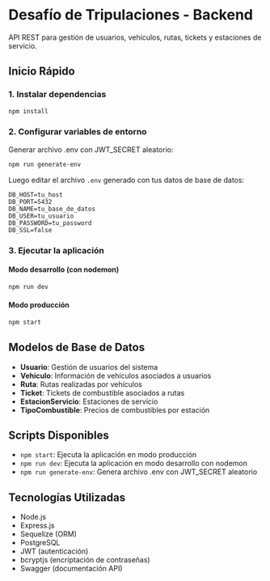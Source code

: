 # Desafío de Tripulaciones - Backend

API REST para gestión de usuarios, vehículos, rutas, tickets y estaciones de servicio.

## Inicio Rápido

### 1. Instalar dependencias
```bash
npm install
```

### 2. Configurar variables de entorno
Generar archivo .env con JWT_SECRET aleatorio:
```bash
npm run generate-env
```

Luego editar el archivo `.env` generado con tus datos de base de datos:
```env
DB_HOST=tu_host
DB_PORT=5432
DB_NAME=tu_base_de_datos
DB_USER=tu_usuario
DB_PASSWORD=tu_password
DB_SSL=false
```

### 3. Ejecutar la aplicación

#### Modo desarrollo (con nodemon)
```bash
npm run dev
```

#### Modo producción
```bash
npm start
```

## Modelos de Base de Datos

- **Usuario**: Gestión de usuarios del sistema
- **Vehiculo**: Información de vehículos asociados a usuarios
- **Ruta**: Rutas realizadas por vehículos
- **Ticket**: Tickets de combustible asociados a rutas
- **EstacionServicio**: Estaciones de servicio
- **TipoCombustible**: Precios de combustibles por estación

## Scripts Disponibles

- `npm start`: Ejecuta la aplicación en modo producción
- `npm run dev`: Ejecuta la aplicación en modo desarrollo con nodemon
- `npm run generate-env`: Genera archivo .env con JWT_SECRET aleatorio

## Tecnologías Utilizadas

- Node.js
- Express.js
- Sequelize (ORM)
- PostgreSQL
- JWT (autenticación)
- bcryptjs (encriptación de contraseñas)
- Swagger (documentación API)
